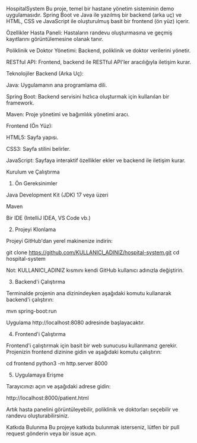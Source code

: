 HospitalSystem
Bu proje, temel bir hastane yönetim sisteminin demo uygulamasıdır. Spring Boot ve Java ile yazılmış bir backend (arka uç) ve HTML, CSS ve JavaScript ile oluşturulmuş basit bir frontend (ön yüz) içerir.

Özellikler
Hasta Paneli: Hastaların randevu oluşturmasına ve geçmiş kayıtlarını görüntülemesine olanak tanır.

Poliklinik ve Doktor Yönetimi: Backend, poliklinik ve doktor verilerini yönetir.

RESTful API: Frontend, backend ile RESTful API'ler aracılığıyla iletişim kurar.

Teknolojiler
Backend (Arka Uç):

Java: Uygulamanın ana programlama dili.

Spring Boot: Backend servisini hızlıca oluşturmak için kullanılan bir framework.

Maven: Proje yönetimi ve bağımlılık yönetimi aracı.

Frontend (Ön Yüz):

HTML5: Sayfa yapısı.

CSS3: Sayfa stilini belirler.

JavaScript: Sayfaya interaktif özellikler ekler ve backend ile iletişim kurar.

Kurulum ve Çalıştırma
1. Ön Gereksinimler

Java Development Kit (JDK) 17 veya üzeri

Maven

Bir IDE (IntelliJ IDEA, VS Code vb.)

2. Projeyi Klonlama

Projeyi GitHub'dan yerel makinenize indirin:

git clone https://github.com/KULLANICI_ADINIZ/hospital-system.git
cd hospital-system

Not: KULLANICI_ADINIZ kısmını kendi GitHub kullanıcı adınızla değiştirin.

3. Backend'i Çalıştırma

Terminalde projenin ana dizinindeyken aşağıdaki komutu kullanarak backend'i çalıştırın:

mvn spring-boot:run

Uygulama http://localhost:8080 adresinde başlayacaktır.

4. Frontend'i Çalıştırma

Frontend'i çalıştırmak için basit bir web sunucusu kullanmanız gerekir. Projenizin frontend dizinine gidin ve aşağıdaki komutu çalıştırın:

cd frontend
python3 -m http.server 8000

5. Uygulamaya Erişme

Tarayıcınızı açın ve aşağıdaki adrese gidin:

http://localhost:8000/patient.html

Artık hasta panelini görüntüleyebilir, poliklinik ve doktorları seçebilir ve randevu oluşturabilirsiniz.

Katkıda Bulunma
Bu projeye katkıda bulunmak isterseniz, lütfen bir pull request gönderin veya bir issue açın.


